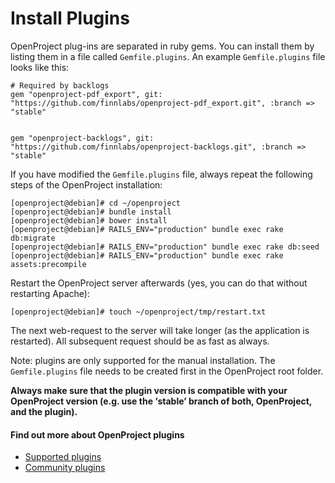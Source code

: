 # Install Plugins

OpenProject plug-ins are separated in ruby gems. You can install them by listing them in a file called `Gemfile.plugins`. An example `Gemfile.plugins` file looks like this:

    # Required by backlogs
    gem "openproject-pdf_export", git: "https://github.com/finnlabs/openproject-pdf_export.git", :branch => "stable"
    
    
    gem "openproject-backlogs", git: "https://github.com/finnlabs/openproject-backlogs.git", :branch => "stable"

If you have modified the `Gemfile.plugins` file, always repeat the following steps of the OpenProject installation:

    [openproject@debian]# cd ~/openproject
    [openproject@debian]# bundle install
    [openproject@debian]# bower install
    [openproject@debian]# RAILS_ENV="production" bundle exec rake db:migrate
    [openproject@debian]# RAILS_ENV="production" bundle exec rake db:seed
    [openproject@debian]# RAILS_ENV="production" bundle exec rake assets:precompile

Restart the OpenProject server afterwards (yes, you can do that without restarting Apache):

    [openproject@debian]# touch ~/openproject/tmp/restart.txt

The next web-request to the server will take longer (as the application is restarted). All subsequent request should be as fast as always.

Note: plugins are only supported for the manual installation. The `Gemfile.plugins` file needs to be created first in the OpenProject root folder.

**Always make sure that the plugin version is compatible with your OpenProject version (e.g. use the ‘stable’ branch of both, OpenProject, and the plugin).**

#### Find out&nbsp;more about OpenProject plugins

- [Supported plugins](https://www.openproject.org/download/install-plugins/openproject-plugins/ "OpenProject Plugins")
- [Community plugins](https://www.openproject.org/download/install-plugins/openproject-plugins/ "OpenProject Plugins")

